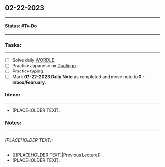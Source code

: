 ## 02-22-2023
---
#### Status: #To-Do
---
### Tasks:
---
- [ ] Solve daily [WORDLE](https://www.nytimes.com/games/wordle/index.html).
- [ ] Practice Japanese on [Duolingo](https://www.duolingo.com/learn).
- [ ] Practice [typing](https://10fastfingers.com/typing-test/english).
- [ ] Mark **02-22-2023 Daily Note** as completed and move note to **0 - Inbox/February**.
### Ideas:
---
- (PLACEHOLDER TEXT).
### Notes:
---
###### (PLACEHOLDER TEXT):
- [[(PLACEHOLDER TEXT)|Previous Lecture]]
- (PLACEHOLDER TEXT).